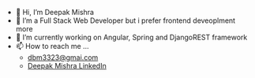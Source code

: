 - 👋 Hi, I’m Deepak Mishra
- 👀 I’m a Full Stack Web Developer but i prefer frontend deveoplment more
- 🌱 I’m currently working on Angular, Spring and DjangoREST framework
- 📫 How to reach me ...
  - dbm3323@gmai.com
  - <a href="https://www.linkedin.com/in/deepak-mishra32/">Deepak Mishra LinkedIn</a>

<!---
deepak-mishra32/deepak-mishra32 is a ✨ special ✨ repository because its `README.md` (this file) appears on your GitHub profile.
You can click the Preview link to take a look at your changes.
--->
